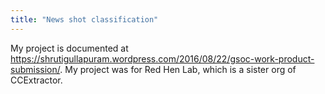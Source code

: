 ```yaml
---
title: "News shot classification"
---
```


My project is documented at
[<https://shrutigullapuram.wordpress.com/2016/08/22/gsoc-work-product-submission/>](https://shrutigullapuram.wordpress.com/2016/08/22/gsoc-work-product-submission/).
My project was for Red Hen Lab, which is a sister org of CCExtractor.
